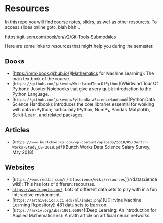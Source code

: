 # Resources

In this repo you will find course notes, slides, as well as other resources. To access slides online goto, blah blah...

https://git-scm.com/book/en/v2/Git-Tools-Submodules

Here are some links to resources that might help you during the semester. 

## Books

- [https://mml-book.github.io/](Mathematics for Machine Learning): The main textbook of the course.
- [`https://github.com/jakevdp/WhirlwindTourOfPython`](Whirlwind Tour Of Python): Jupyter Notebooks that give a very quick introduction to the Python Language.
- [`https://github.com/jakevdp/PythonDataScienceHandbook`](Python Data Science Handbook): Introduces the core libraries essential for working with data in Python; particularly IPython, NumPy, Pandas, Matplotlib, Scikit-Learn, and related packages.

## Articles

- [`https://www.burtchworks.com/wp-content/uploads/2018/05/Burtch-Works-Study_DS-2018.pdf`](Burtch Works Data Science Salary Survey, May 2018)

## Websites

- [`https://www.reddit.com/r/datascience/wiki/resources`](/r/datascience wiki): This has lots of different recourses. 
- [`https://www.kaggle.com/`](https://www.kaggle.com/): Lots of different data sets to play with in a fun interactive environment.
- [`https://archive.ics.uci.edu/ml/index.php`](UC Irvine Machine Learning Repository): 481 data sets to learn on. 
- [`https://arxiv.org/abs/1801.05894`](Deep Learning: An Introduction for Applied Mathematicians): A math article on artificial neural networks. 


